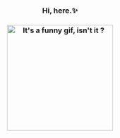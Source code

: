 <h3 align='center'>Hi, here.✨<h3>
<div align='center'>
<img height="240" src="https://raw.githubusercontent.com/msqtt/msqtt/master/gif.gif" alt="It's a funny gif, isn't it ?" />
</div>

